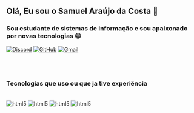 
## Olá, Eu sou o Samuel Araújo da Costa  🤚 

### Sou estudante de sistemas de informação e sou apaixonado por novas tecnologias 😁



[![Discord](https://img.shields.io/badge/Discord-7289DA?style=for-the-badge&logo=discord&logoColor=white)](Ayo_Oficial)
[![GitHub](https://img.shields.io/badge/GitHub-100000?style=for-the-badge&logo=github&logoColor=white)](https://github.com/Ayo-Oficial)
[![Gmail](https://img.shields.io/badge/Gmail-D14836?style=for-the-badge&logo=gmail&logoColor=white)](samuellaraujoda@gmail.com)

<br/>
<br/>


### Tecnologias que uso ou que ja tive experiência

<div style="display:inline"><br/>

   <img src="https://img.shields.io/badge/Python-14354C?style=for-the-badge&logo=python&logoColor=white" alt="html5"  align ="center">
   <img src="https://img.shields.io/badge/HTML5-E34F26?style=for-the-badge&logo=html5&logoColor=white" alt="html5"  align ="center">
   <img src="https://img.shields.io/badge/CSS3-1572B6?style=for-the-badge&logo=css3&logoColor=white" alt="html5"  align ="center">
   <img src="https://img.shields.io/badge/Lua-2C2D72?style=for-the-badge&logo=lua&logoColor=white" alt="html5"  align ="center">

</div>


